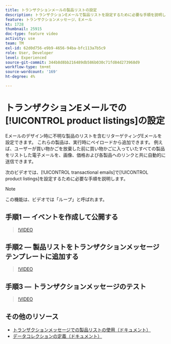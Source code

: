 ```yaml
---
title: トランザクションメールの製品リストの設定
description: トランザクションEメールで製品リストを設定するために必要な手順を説明します。
feature: トランザクションメッセージ、Eメール
kt: 1728
thumbnail: 25915
doc-type: feature video
activity: use
team: TM
exl-id: 62d0d756-e9b9-4656-94ba-bfc113a7b5c9
role: User, Developer
level: Experienced
source-git-commit: 344b8d8bb216489db586b030c71fd84d273968d9
workflow-type: tm+mt
source-wordcount: '169'
ht-degree: 4%

---
```


# トランザクションEメールでの[!UICONTROL product listings]の設定

Eメールのデザイン時に不明な製品のリストを含むリターゲティングEメールを設定できます。 これらの製品は、実行時にペイロードから追加できます。 例えば、ユーザーが買い物かごを放棄した前に買い物かごに入っていたすべての製品をリストした電子メールを、画像、価格および各製品へのリンクと共に自動的に送信できます。

次のビデオでは、[!UICONTROL transactional emails]で[!UICONTROL product listings]を設定するために必要な手順を説明します。

>[!NOTE]
>
>この機能は、ビデオでは「ループ」と呼ばれます。

## 手順1 — イベントを作成して公開する

>[!VIDEO](https://video.tv.adobe.com/v/25914?quality=12)

## 手順2 — 製品リストをトランザクションメッセージテンプレートに追加する

>[!VIDEO](https://video.tv.adobe.com/v/25915?quality=12)

## 手順3 — トランザクションメッセージのテスト

>[!VIDEO](https://video.tv.adobe.com/v/25916?quality=12)

## その他のリソース

* [トランザクションメッセージでの製品リストの使用（ドキュメント）](https://experienceleague.adobe.com/docs/campaign-standard/using/communication-channels/transactional-messaging/transactional-message-edition/editing-transactional-message.html?lang=en)
* [データコレクションの定義（ドキュメント）](https://experienceleague.adobe.com/docs/campaign-standard/using/communication-channels/transactional-messaging/event-configuration/configuring-transactional-event.html?lang=en)
